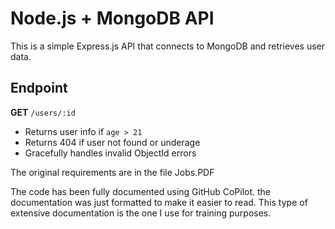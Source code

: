 # Node.js + MongoDB API

This is a simple Express.js API that connects to MongoDB and retrieves user data.

## Endpoint

**GET** `/users/:id`

- Returns user info if `age > 21`
- Returns 404 if user not found or underage
- Gracefully handles invalid ObjectId errors

The original requirements are in the file Jobs.PDF

The code has been fully documented using GitHub CoPilot. the documentation was just formatted to make it easier to read.
This type of extensive documentation is the one I use for training purposes.
